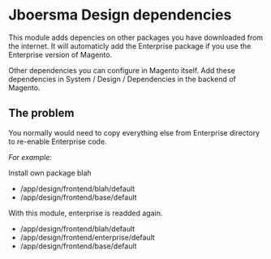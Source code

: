 Jboersma Design dependencies
============================

This module adds depencies on other packages you have downloaded from the internet.
It will automaticly add the Enterprise package if you use the Enterprise version of Magento.

Other dependencies you can configure in Magento itself.
Add these dependencies in System / Design / Dependencies in the backend of Magento.

The problem
-----------

You normally would need to copy everything else from Enterprise directory
to re-enable Enterprise code.

*For example:*

Install own package blah
- /app/design/frontend/blah/default
- /app/design/frontend/base/default

With this module, enterprise is readded again.
- /app/design/frontend/blah/default
- /app/design/frontend/enterprise/default
- /app/design/frontend/base/default






